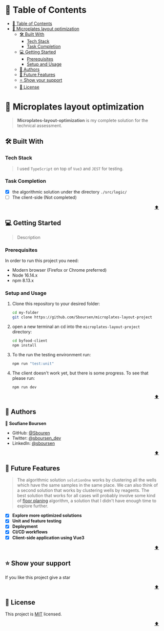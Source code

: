 <a name="readme-top"></a>

<!-- TABLE OF CONTENTS -->

# 📗 Table of Contents

- [📗 Table of Contents](#-table-of-contents)
- [📖 Microplates layout optimization ](#-microplates-layout-optimization-)
  - [🛠 Built With ](#-built-with-)
    - [Tech Stack ](#tech-stack-)
    - [Task Completion ](#task-completion-)
  - [💻 Getting Started ](#-getting-started-)
    - [Prerequisites](#prerequisites)
    - [Setup and Usage](#setup-and-usage)
  - [👥 Authors ](#-authors-)
  - [🔭 Future Features ](#-future-features-)
  - [⭐️ Show your support ](#️-show-your-support-)
  - [📝 License ](#-license-)

<!-- PROJECT DESCRIPTION -->

# 📖 Microplates layout optimization <a name="about-project"></a>

> **Microplates-layout-optimization** is my complete solution for the technical assessment.

## 🛠 Built With <a name="built-with"></a>

### Tech Stack <a name="tech-stack"></a>

> I used `TypeScript` on top of `Vue3` and `JEST` for testing.

<!-- Features -->

### Task Completion <a name="task-completion"></a>

- [x] the algorithmic solution under the directory `./src/logic/`
- [ ] The client-side (Not completed)

<p align="right"><a href="#readme-top">⬆️</a></p>

<!-- GETTING STARTED -->

## 💻 Getting Started <a name="getting-started"></a>

> Description

### Prerequisites

In order to run this project you need:

- Modern browser (Firefox or Chrome preferred)
- Node 16.14.x
- npm 8.13.x

### Setup and Usage

1. Clone this repository to your desired folder:

   ```sh
   cd my-folder
   git clone https://github.com/Sboursen/microplates-layout-project
   ```

2. open a new terminal an cd into the `microplates-layout-project` directory:
   ```sh
   cd byfood-client
   npm install
   ```
3. To the run the testing environment run:
   ```sh
   npm run "test:unit"
   ```
4. The client doesn't work yet, but there is some progress. To see that please run:
   ```sh
   npm run dev
   ```

<p align="right"><a href="#readme-top">⬆️</a></p>

<!-- AUTHORS -->

## 👥 Authors <a name="authors"></a>

👤 **Soufiane Boursen**

- GitHub: [@Sbouren](https://github.com/Sboursen)
- Twitter: [@sboursen_dev](https://twitter.com/sboursen_dev)
- LinkedIn: [@sboursen](https://linkedin.com/in/sboursen)

<p align="right"><a href="#readme-top">⬆️</a></p>

<!-- FUTURE FEATURES -->

## 🔭 Future Features <a name="future-features"></a>

> The algorithmic solution `solutionOne` works by clustering all the wells which have the same samples in the same place.
> We can also think of a second solution that works by clustering wells by reagents.
> The best solution that works for all cases will probably involve some kind of [floor planing](http://floorplans.click/floor-plan-algorithm/) algorithm, a solution that I didn't have enough time to explore further.

- [x] **Explore more optimized solutions**
- [x] **Unit and feature testing**
- [x] **Deployment**
- [x] **CI/CD workflows**
- [x] **Client-side application using Vue3**
<p align="right"><a href="#readme-top">⬆️</a></p>

<!-- SUPPORT -->

## ⭐️ Show your support <a name="support"></a>

If you like this project give a star

<p align="right"><a href="#readme-top">⬆️</a></p>

## 📝 License <a name="license"></a>

This project is [MIT](./LICENSE) licensed.

<p align="right"><a href="#readme-top">⬆️</a></p>
